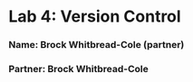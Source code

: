 # Lab 4: Version Control

### Name: Brock Whitbread-Cole (partner)
### Partner: Brock Whitbread-Cole